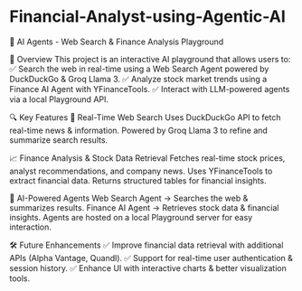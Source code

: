# Financial-Analyst-using-Agentic-AI

📖 AI Agents - Web Search & Finance Analysis Playground

📌 Overview
This project is an interactive AI playground that allows users to:
✅ Search the web in real-time using a Web Search Agent powered by DuckDuckGo & Groq Llama 3.
✅ Analyze stock market trends using a Finance AI Agent with YFinanceTools.
✅ Interact with LLM-powered agents via a local Playground API.

🔍 Key Features
🚀 Real-Time Web Search
Uses DuckDuckGo API to fetch real-time news & information.
Powered by Groq Llama 3 to refine and summarize search results.

📈 Finance Analysis & Stock Data Retrieval
Fetches real-time stock prices, analyst recommendations, and company news.
Uses YFinanceTools to extract financial data.
Returns structured tables for financial insights.

🤖 AI-Powered Agents
Web Search Agent → Searches the web & summarizes results.
Finance AI Agent → Retrieves stock data & financial insights.
Agents are hosted on a local Playground server for easy interaction.

🛠 Future Enhancements
✅ Improve financial data retrieval with additional APIs (Alpha Vantage, Quandl).
✅ Support for real-time user authentication & session history.
✅ Enhance UI with interactive charts & better visualization tools.

